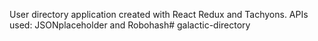 User directory application created with React Redux and Tachyons. 
APIs used: JSONplaceholder and Robohash# galactic-directory
